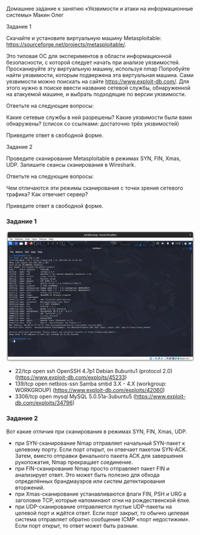 Домашнее задание к занятию «Уязвимости и атаки на информационные системы» Макин Олег

Задание 1

Скачайте и установите виртуальную машину Metasploitable: https://sourceforge.net/projects/metasploitable/.

Это типовая ОС для экспериментов в области информационной безопасности, с которой следует начать при анализе уязвимостей.
Просканируйте эту виртуальную машину, используя nmap
Попробуйте найти уязвимости, которым подвержена эта виртуальная машина.
Сами уязвимости можно поискать на сайте https://www.exploit-db.com/.
Для этого нужно в поиске ввести название сетевой службы, обнаруженной на атакуемой машине, и выбрать подходящие по версии уязвимости.

Ответьте на следующие вопросы:

Какие сетевые службы в ней разрешены?
Какие уязвимости были вами обнаружены? (список со ссылками: достаточно трёх уязвимостей)

Приведите ответ в свободной форме.

Задание 2

Проведите сканирование Metasploitable в режимах SYN, FIN, Xmas, UDP.
Запишите сеансы сканирования в Wireshark.

Ответьте на следующие вопросы:

Чем отличаются эти режимы сканирования с точки зрения сетевого трафика?
Как отвечает сервер?

Приведите ответ в свободной форме.


### Задание 1

![img](https://github.com/01eg8/13-01/blob/main/img/Screenshot%20from%202025-04-10%2021-38-38.png)

- 22/tcp   open  ssh         OpenSSH 4.7p1 Debian 8ubuntu1 (protocol 2.0)  (https://www.exploit-db.com/exploits/45233)
- 139/tcp  open  netbios-ssn Samba smbd 3.X - 4.X (workgroup: WORKGROUP) (https://www.exploit-db.com/exploits/42060)
- 3306/tcp open  mysql       MySQL 5.0.51a-3ubuntu5  (https://www.exploit-db.com/exploits/34796)


### Задание 2

Вот какие отличия при сканирования в режимах SYN, FIN, Xmas, UDP.

- при SYN-сканирование Nmap отправляет начальный SYN-пакет к целевому порту. Если порт открыт, он отвечает пакетом SYN-ACK. Затем, вместо отправки финального пакета ACK для завершения рукопожатия, Nmap прекращает соединение.
- при FIN-сканирование Nmap просто отправляет пакет FIN и анализирует ответ. Это может быть полезно для обхода определённых брандмауэров или систем детектирования вторжений.
- при Xmas-сканирование устанавливаются флаги FIN, PSH и URG в заголовке TCP, которые напоминают огни на рождественской ёлке.
- при UDP-сканирование отправляется пустые UDP-пакеты на целевой порт и ждётся ответ. Если порт закрыт, то обычно целевая система отправляет обратно сообщение ICMP «порт недостижим». Если порт открыт, то ответ может быть разным.

